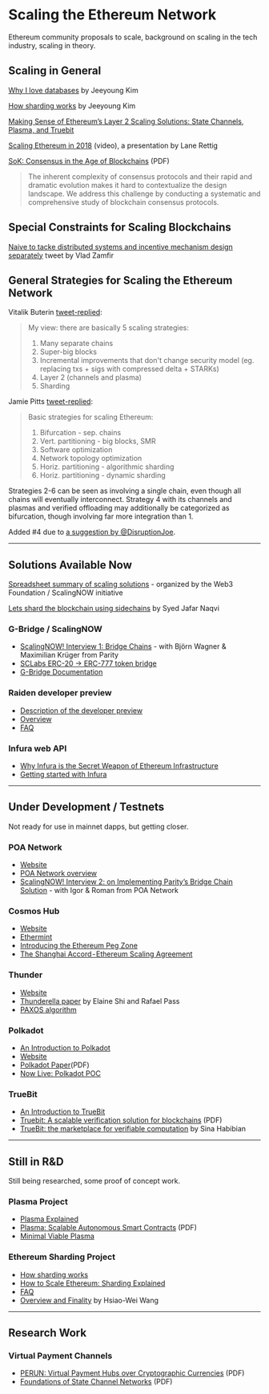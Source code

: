 
# Scaling the Ethereum Network

Ethereum community proposals to scale, background on scaling in the tech industry, scaling in theory.

## Scaling in General

[Why I love databases](https://medium.com/@jeeyoungk/why-i-love-databases-1d4cc433685f) by Jeeyoung Kim

[How sharding works](https://medium.com/@jeeyoungk/how-sharding-works-b4dec46b3f6) by Jeeyoung Kim

[Making Sense of Ethereum’s Layer 2 Scaling Solutions: State Channels, Plasma, and Truebit](https://medium.com/l4-media/making-sense-of-ethereums-layer-2-scaling-solutions-state-channels-plasma-and-truebit-22cb40dcc2f4)

[Scaling Ethereum in 2018](https://www.youtube.com/watch?v=rnkqMSLuPHA) (video), a presentation by Lane Rettig

[SoK: Consensus in the Age of Blockchains](https://arxiv.org/pdf/1711.03936.pdf) (PDF)

> The inherent complexity of consensus protocols and their rapid and dramatic evolution makes it hard to contextualize
the design landscape. We address this challenge by conducting a systematic and comprehensive study of blockchain consensus protocols.

## Special Constraints for Scaling Blockchains

[Naive to tacke distributed systems and incentive mechanism design separately](https://twitter.com/VladZamfir/status/1014882947781087233) tweet by Vlad Zamfir

## General Strategies for Scaling the Ethereum Network

Vitalik Buterin [tweet-replied](https://twitter.com/VitalikButerin/status/1005384496311496704):

> My view: there are basically 5 scaling strategies:
> 1. Many separate chains
> 2. Super-big blocks
> 3. Incremental improvements that don't change security model (eg. replacing txs + sigs with compressed delta + STARKs)
> 4. Layer 2 (channels and plasma)
> 5. Sharding

Jamie Pitts [tweet-replied](https://twitter.com/jamiepitts/status/1005949301502033921):

> Basic strategies for scaling Ethereum:
> 1. Bifurcation - sep. chains
> 2. Vert. partitioning - big blocks, SMR
> 3. Software optimization
> 4. Network topology optimization
> 5. Horiz. partitioning - algorithmic sharding
> 6. Horiz. partitioning - dynamic sharding

Strategies 2-6 can be seen as involving a single chain, even though all chains will eventually interconnect. Strategy 4 with its channels and plasmas and verified offloading may additionally be categorized as bifurcation, though involving far more integration than 1.

Added #4 due to [a suggestion by @DisruptionJoe](https://twitter.com/DisruptionJoe/status/1005818278382620672).

---

## Solutions Available Now

[Spreadsheet summary of scaling solutions](https://docs.google.com/spreadsheets/d/1BQ0bK_LhSQvxtvXryVoIcmxeKMuVJCq6oD0aS5_hpC8/edit#gid=0) - organized by the Web3 Foundation / ScalingNOW initiative

[Lets shard the blockchain using sidechains](https://medium.com/karachain/lets-shard-the-blockchain-using-sidechains-ea42d98b7b28) by Syed Jafar Naqvi

### G-Bridge / ScalingNOW
- [ScalingNOW! Interview 1: Bridge Chains](https://medium.com/giveth/scalingnow-bridge-chains-parity-8c359aca2b01) - with Björn Wagner & Maximilian Krüger from Parity
- [SCLabs ERC-20 -> ERC-777 token bridge](https://github.com/swarmcity/SCLabs-erc20-bridge)
- [G-Bridge Documentation](https://hackmd.io/s/rJDPfbZUG)

### Raiden developer preview
- [Description of the developer preview](https://raiden-network.readthedocs.io/en/stable/what_is_the_dev_preview.html)
- [Overview](https://raiden.network/101.html)
- [FAQ](https://raiden.network/faq.html)

### Infura web API
- [Why Infura is the Secret Weapon of Ethereum Infrastructure](https://media.consensys.net/why-infura-is-the-secret-weapon-of-ethereum-infrastructure-af6fc7c77052)
- [Getting started with Infura](https://blog.infura.io/getting-started-with-infura-28e41844cc89)

---

## Under Development / Testnets

Not ready for use in mainnet dapps, but getting closer.

### POA Network
- [Website](https://poa.network/)
- [POA Network overview](https://github.com/poanetwork/wiki/wiki/What-is-POA)
- [ScalingNOW! Interview 2: on Implementing Parity’s Bridge Chain Solution](https://medium.com/giveth/ethereum-dapp-scaling-poa-network-acee8a51e772) - with Igor & Roman from POA Network

### Cosmos Hub
- [Website](https://cosmos.network/intro/hub)
- [Ethermint](https://ethermint.zone/)
- [Introducing the Ethereum Peg Zone](https://blog.cosmos.network/the-internet-of-blockchains-how-cosmos-does-interoperability-starting-with-the-ethereum-peg-zone-8744d4d2bc3f)
- [The Shanghai Accord - Ethereum Scaling Agreement](https://blog.cosmos.network/the-shanghai-accord-ethereum-scaling-agreement-via-cosmos-at-wanxiang-global-blockchain-summit-354efa27b158)

### Thunder
- [Website](https://www.thundertoken.com/)
- [Thunderella paper](https://eprint.iacr.org/2017/913.pdf) by Elaine Shi and Rafael Pass
- [PAXOS algorithm](https://en.wikipedia.org/wiki/Paxos_(computer_science))

### Polkadot
- [An Introduction to Polkadot](https://blog.stephantual.com/web-three-revisited-part-two-introduction-to-polkadot-what-it-is-what-it-aint-657782051d34)
- [Website](https://polkadot.network/)
- [Polkadot Paper](https://github.com/polkadot-io/polkadotpaper/raw/master/PolkaDotPaper.pdf)(PDF)
- [Now Live: Polkadot POC](https://medium.com/@polkadotnetwork/now-live-polkadot-proof-of-concept-1-3e718512a8d)

### TrueBit
- [An Introduction to TrueBit](https://medium.com/@simondlr/an-intro-to-truebit-a-scalable-decentralized-computational-court-1475531400c3)
- [Truebit: A scalable verification solution for blockchains](https://people.cs.uchicago.edu/~teutsch/papers/truebit.pdf) (PDF)
- [TrueBit: the marketplace for verifiable computation](https://medium.com/truebit/truebit-the-marketplace-for-verifiable-computation-f51d1726798f) by Sina Habibian

---

## Still in R&D

Still being researched, some proof of concept work.

### Plasma Project
- [Plasma Explained](https://medium.com/@argongroup/ethereum-plasma-explained-608720d3c60e)
- [Plasma: Scalable Autonomous Smart Contracts](https://plasma.io/plasma.pdf) (PDF)
- [Minimal Viable Plasma](https://ethresear.ch/t/minimal-viable-plasma/426)

### Ethereum Sharding Project
- [How sharding works](https://medium.com/@jeeyoungk/how-sharding-works-b4dec46b3f6)
- [How to Scale Ethereum: Sharding Explained](https://medium.com/prysmatic-labs/how-to-scale-ethereum-sharding-explained-ba2e283b7fce)
- [FAQ](https://github.com/ethereum/wiki/wiki/Sharding-FAQ)
- [Overview and Finality](https://medium.com/@icebearhww/ethereum-sharding-and-finality-65248951f649) by Hsiao-Wei Wang

---

## Research Work

### Virtual Payment Channels

- [PERUN: Virtual Payment Hubs
over Cryptographic Currencies](https://eprint.iacr.org/2017/635.pdf) (PDF)
- [Foundations of State Channel Networks](https://eprint.iacr.org/2018/320.pdf) (PDF)






